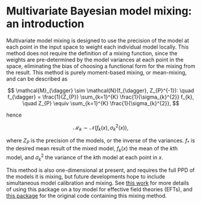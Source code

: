 # Multivariate Bayesian model mixing: an introduction

Multivariate model mixing is designed to use the precision of the model at each point in the input space to weight each individual model locally. This method does not require the definition of a mixing function, since the weights are pre-determined by the model variances at each point in the space, eliminating the bias of choosing a functional form for the mixing from the result. This method is purely moment-based mixing, or mean-mixing, and can be described as

$$
\mathcal{M}_{\dagger} \sim \mathcal{N}(f_{\dagger}, Z_{P}^{-1}): \quad f_{\dagger} = \frac{1}{Z_{P}} \sum_{k=1}^{K} \frac{1}{\sigma_{k}^{2}} f_{k}, \quad Z_{P} \equiv \sum_{k=1}^{K} \frac{1}{\sigma_{k}^{2}},
$$

hence

$$
\mathcal{M}_{k} \sim \mathcal{N}(f_k(x), \sigma_{k}^{2}(x)),
$$

where $Z_{P}$ is the precision of the models, or the inverse of the variances. $f_{\dagger}$ is the desired mean result of the mixed model, $f_{k}(x)$ the mean of the $k$th model, and $\sigma_{k}^{2}$ the variance of the $k$th model at each point in $x$. 

This method is also one-dimensional at present, and requires the full PPD of the models it is mixing, but future developments hope to include simultaneous model calibration and mixing. See [this work](https://doi.org/10.1103/PhysRevC.106.044002) for more details of using this package on a toy model for effective field theories (EFTs), and [this package](https://github.com/asemposki/SAMBA) for the original code containing this mixing method.